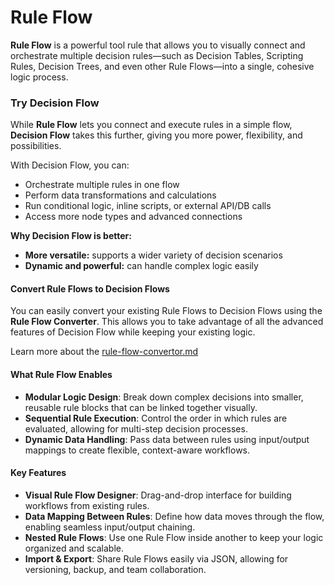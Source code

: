 # Rule Flow

**Rule Flow** is a powerful tool rule that allows you to visually connect and orchestrate multiple decision rules—such as Decision Tables, Scripting Rules, Decision Trees, and even other Rule Flows—into a single, cohesive logic process.

### **Try Decision Flow**

While **Rule Flow** lets you connect and execute rules in a simple flow, **Decision Flow** takes this further, giving you more power, flexibility, and possibilities.

With Decision Flow, you can:

* Orchestrate multiple rules in one flow
* Perform data transformations and calculations
* Run conditional logic, inline scripts, or external API/DB calls
* Access more node types and advanced connections

**Why Decision Flow is better:**

* **More versatile:** supports a wider variety of decision scenarios
* **Dynamic and powerful:** can handle complex logic easily

#### Convert Rule Flows to Decision Flows

You can easily convert your existing Rule Flows to Decision Flows using the **Rule Flow Converter**. This allows you to take advantage of all the advanced features of Decision Flow while keeping your existing logic.

Learn more about the [rule-flow-convertor.md](rule-flow-convertor.md "mention")

#### What Rule Flow Enables

* **Modular Logic Design**: Break down complex decisions into smaller, reusable rule blocks that can be linked together visually.
* **Sequential Rule Execution**: Control the order in which rules are evaluated, allowing for multi-step decision processes.
* **Dynamic Data Handling**: Pass data between rules using input/output mappings to create flexible, context-aware workflows.

#### Key Features

* **Visual Rule Flow Designer**: Drag-and-drop interface for building workflows from existing rules.
* **Data Mapping Between Rules**: Define how data moves through the flow, enabling seamless input/output chaining.
* **Nested Rule Flows**: Use one Rule Flow inside another to keep your logic organized and scalable.
* **Import & Export**: Share Rule Flows easily via JSON, allowing for versioning, backup, and team collaboration.
